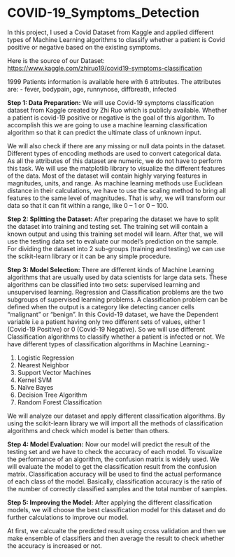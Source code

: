 # COVID-19_Symptoms_Detection
In this project, I used a Covid Dataset from Kaggle and applied different types of Machine Learning algorithms to classify whether a patient is Covid positive or negative based on the existing symptoms.

Here is the source of our Dataset: https://www.kaggle.com/zhiruo19/covid19-symptoms-classification

1999 Patients information is available here with 6 attributes. The attributes are: - fever, bodypain, age, runnynose, diffbreath, infected

**Step 1: Data Preparation:** We will use Covid-19 symptoms classification dataset from Kaggle created by Zhi Ruo which is publicly available. Whether a patient is covid-19 positive or negative is the goal of this algorithm. To accomplish this we are going to use a machine learning classification algorithm so that it can predict the ultimate class of unknown input.

We will also check if there are any missing or null data points in the dataset. Different types of encoding methods are used to convert categorical data. As all the attributes of this dataset are numeric, we do not have to perform this task. We will use the matplotlib library to visualize the different features of the data. Most of the dataset will contain highly varying features in magnitudes, units, and range. As machine learning methods use Euclidean distance in their calculations, we have to use the scaling method to bring all features to the same level of magnitudes. That is why, we will transform our data so that it can fit within a range, like 0 – 1 or 0 – 100.

**Step 2: Splitting the Dataset:** After preparing the dataset we have to split the dataset into training and testing set. The training set will contain a known output and using this training set model will learn. After that, we will use the testing data set to evaluate our model’s prediction on the sample. For dividing the dataset into 2 sub-groups (training and testing) we can use the scikit-learn library or it can be any simple procedure.

**Step 3: Model Selection:** There are different kinds of Machine Learning algorithms that are usually used by data scientists for large data sets. These algorithms can be classified into two sets: supervised learning and unsupervised learning. Regression and Classification problems are the two subgroups of supervised learning problems. A classification problem can be defined when the output is a category like detecting cancer cells “malignant” or “benign”. In this Covid-19 dataset, we have the Dependent variable i.e a patient having only two different sets of values, either 1 (Covid-19 Positive) or 0 (Covid-19 Negative). So we will use different Classification algorithms to classify whether a patient is infected or not. We have different types of classification algorithms in Machine Learning:-

1. Logistic Regression
2. Nearest Neighbor
3. Support Vector Machines
4. Kernel SVM
5. Naïve Bayes
6. Decision Tree Algorithm
7. Random Forest Classification

We will analyze our dataset and apply different classification algorithms. By using the scikit-learn library we will import all the methods of classification algorithms and check which model is better than others.

**Step 4: Model Evaluation:** Now our model will predict the result of the testing set and we have to check the accuracy of each model. To visualize the performance of an algorithm, the confusion matrix is widely used. We will evaluate the model to get the classification result from the confusion matrix. Classification accuracy will be used to find the actual performance of each class of the model. Basically, classification accuracy is the ratio of the number of correctly classified samples and the total number of samples.

**Step 5: Improving the Model:** After applying the different classification models, we will choose the best classification model for this dataset and do further calculations to improve our model.

At first, we calcualte the predicted result using cross validation and then we make ensemble of classifiers and then average the result to check whether the accuracy is increased or not.
